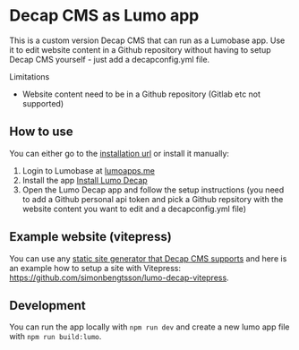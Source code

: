 # Decap CMS as Lumo app

This is a custom version Decap CMS that can run as a Lumobase app. Use it to edit website content in a Github repository without having to setup Decap CMS yourself - just add a decapconfig.yml file.

Limitations
- Website content need to be in a Github repository (Gitlab etc not supported)

## How to use

You can either go to the [installation url](https://lumoapps.me/dash?appUrl=https%3A%2F%2Fgithub.com%2Fsimonbengtsson%2Flumo-decap%2Freleases%2Flatest%2Fdownload%2Fapp.lumo) or install it manually:

1. Login to Lumobase at [lumoapps.me](https://lumoapps.me)
2. Install the app [Install Lumo Decap](https://lumoapps.me/dash?appUrl=https%3A%2F%2Fgithub.com%2Fsimonbengtsson%2Flumo-decap%2Freleases%2Flatest%2Fdownload%2Fapp.lumo)
3. Open the Lumo Decap app and follow the setup instructions (you need to add a Github personal api token and pick a Github repsitory with the website content you want to edit and a decapconfig.yml file)

## Example website (vitepress)

You can use any [static site generator that Decap CMS supports](https://decapcms.org/docs/gatsby/#:~:text=Variable%20Type%20Widgets-,Platform%20Guides,-Gatsby) and here is an example how to setup a site with Vitepress: https://github.com/simonbengtsson/lumo-decap-vitepress.

## Development

You can run the app locally with `npm run dev` and create a new lumo app file with `npm run build:lumo`.
